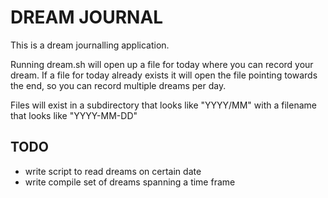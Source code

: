 # DREAM JOURNAL

This is a dream journalling application.

Running dream.sh will open up a file for today where you can record your dream.
If a file for today already exists it will open the file pointing towards the end, so you can record multiple dreams per day.

Files will exist in a subdirectory that looks like "YYYY/MM" with a filename that looks like "YYYY-MM-DD" 


## TODO
 - write script to read dreams on certain date
 - write compile set of dreams spanning a time frame

